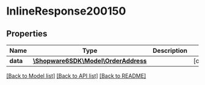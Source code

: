 # InlineResponse200150

## Properties
Name | Type | Description | Notes
------------ | ------------- | ------------- | -------------
**data** | [**\Shopware6SDK\Model\OrderAddress**](OrderAddress.md) |  | [optional] 

[[Back to Model list]](../../README.md#documentation-for-models) [[Back to API list]](../../README.md#documentation-for-api-endpoints) [[Back to README]](../../README.md)

